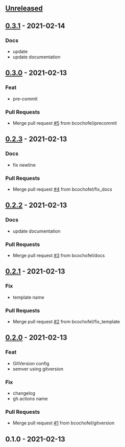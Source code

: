 <a name="unreleased"></a>
## [Unreleased]


<a name="0.3.1"></a>
## [0.3.1] - 2021-02-14
### Docs
- update
- update documentation


<a name="0.3.0"></a>
## [0.3.0] - 2021-02-13
### Feat
- pre-commit

### Pull Requests
- Merge pull request [#5](https://github.com/bcochofel/azuredevops-pipeline-templates/issues/5) from bcochofel/precommit


<a name="0.2.3"></a>
## [0.2.3] - 2021-02-13
### Docs
- fix newline

### Pull Requests
- Merge pull request [#4](https://github.com/bcochofel/azuredevops-pipeline-templates/issues/4) from bcochofel/fix_docs


<a name="0.2.2"></a>
## [0.2.2] - 2021-02-13
### Docs
- update documentation

### Pull Requests
- Merge pull request [#3](https://github.com/bcochofel/azuredevops-pipeline-templates/issues/3) from bcochofel/docs


<a name="0.2.1"></a>
## [0.2.1] - 2021-02-13
### Fix
- template name

### Pull Requests
- Merge pull request [#2](https://github.com/bcochofel/azuredevops-pipeline-templates/issues/2) from bcochofel/fix_template


<a name="0.2.0"></a>
## [0.2.0] - 2021-02-13
### Feat
- GitVersion config
- semver using gitversion

### Fix
- changelog
- gh actions name

### Pull Requests
- Merge pull request [#1](https://github.com/bcochofel/azuredevops-pipeline-templates/issues/1) from bcochofel/gitversion


<a name="0.1.0"></a>
## 0.1.0 - 2021-02-13

[Unreleased]: https://github.com/bcochofel/azuredevops-pipeline-templates/compare/0.3.1...HEAD
[0.3.1]: https://github.com/bcochofel/azuredevops-pipeline-templates/compare/0.3.0...0.3.1
[0.3.0]: https://github.com/bcochofel/azuredevops-pipeline-templates/compare/0.2.3...0.3.0
[0.2.3]: https://github.com/bcochofel/azuredevops-pipeline-templates/compare/0.2.2...0.2.3
[0.2.2]: https://github.com/bcochofel/azuredevops-pipeline-templates/compare/0.2.1...0.2.2
[0.2.1]: https://github.com/bcochofel/azuredevops-pipeline-templates/compare/0.2.0...0.2.1
[0.2.0]: https://github.com/bcochofel/azuredevops-pipeline-templates/compare/0.1.0...0.2.0
